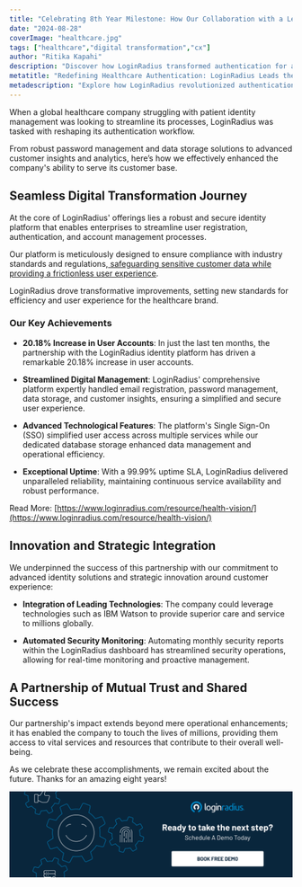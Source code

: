 ```yaml
---
title: "Celebrating 8th Year Milestone: How Our Collaboration with a Leading Healthcare Company Transformed Millions of Lives"
date: "2024-08-28"
coverImage: "healthcare.jpg"
tags: ["healthcare","digital transformation","cx"]
author: "Ritika Kapahi"
description: "Discover how LoginRadius transformed authentication for a global healthcare leader, enhancing patient identity management and boosting user accounts by 20.18%. Explore our 8-year journey of digital innovation, seamless integration, and exceptional service."
metatitle: "Redefining Healthcare Authentication: LoginRadius Leads the Charge"
metadescription: "Explore how LoginRadius revolutionized authentication for a leading healthcare company, improving user accounts by 20.18%."
---
```

When a global healthcare company struggling with patient identity management was looking to streamline its processes, LoginRadius was tasked with reshaping its authentication workflow. 

From robust password management and data storage solutions to advanced customer insights and analytics, here’s how we effectively enhanced the company's ability to serve its customer base.

## Seamless Digital Transformation Journey

At the core of LoginRadius' offerings lies a robust and secure identity platform that enables enterprises to streamline user registration, authentication, and account management processes. 

Our platform is meticulously designed to ensure compliance with industry standards and regulations,[ safeguarding sensitive customer data while providing a frictionless user experience](https://www.loginradius.com/blog/identity/security-ux-can-coexist/).

LoginRadius drove transformative improvements, setting new standards for efficiency and user experience for the healthcare brand. 

### Our Key Achievements

* **20.18% Increase in User Accounts**: In just the last ten months, the partnership with the LoginRadius identity platform has driven a remarkable 20.18% increase in user accounts.

* **Streamlined Digital Management**: LoginRadius' comprehensive platform expertly handled email registration, password management, data storage, and customer insights, ensuring a simplified and secure user experience.

* **Advanced Technological Features**: The platform's Single Sign-On (SSO) simplified user access across multiple services while our dedicated database storage enhanced data management and operational efficiency.

* **Exceptional Uptime**: With a 99.99% uptime SLA, LoginRadius delivered unparalleled reliability, maintaining continuous service availability and robust performance.

Read More: [https://www.loginradius.com/resource/health-vision/](https://www.loginradius.com/resource/health-vision/) 

## Innovation and Strategic Integration

We underpinned the success of this partnership with our commitment to advanced identity solutions and strategic innovation around customer experience: 

* **Integration of Leading Technologies**: The company could leverage technologies such as IBM Watson to provide superior care and service to millions globally.

* **Automated Security Monitoring**: Automating monthly security reports within the LoginRadius dashboard has streamlined security operations, allowing for real-time monitoring and proactive management.

## A Partnership of Mutual Trust and Shared Success

Our partnership's impact extends beyond mere operational enhancements; it has enabled the company to touch the lives of millions, providing them access to vital services and resources that contribute to their overall well-being. 

As we celebrate these accomplishments, we remain excited about the future. Thanks for an amazing eight years! 

[![book-a-free-demo-loginradius](../../assets/book-a-demo-loginradius.png)](https://www.loginradius.com/book-a-demo/)